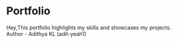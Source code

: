 # Portfolio
Hey,This portfolio highlights my skills and showcases my projects.
<br>
Author - Adithya KL (adit-yeah1)

